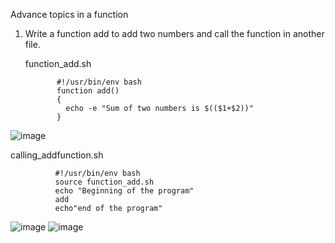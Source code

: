 Advance topics in a function

1) Write a function add to add two numbers and call the function in another file.

   function_add.sh

              #!/usr/bin/env bash
              function add()
              {
                echo -e "Sum of two numbers is $(($1+$2))"
              }

![image](https://github.com/Sharath15eUR/SivanithishRK/assets/79641980/6e1263f6-5793-456b-8b94-4bfa969c5f79)


   calling_addfunction.sh

              #!/usr/bin/env bash
              source function_add.sh
              echo "Beginning of the program"
              add
              echo"end of the program"
![image](https://github.com/Sharath15eUR/SivanithishRK/assets/79641980/15af4562-2415-40d0-ae35-e0207ea876a6)
![image](https://github.com/Sharath15eUR/SivanithishRK/assets/79641980/ae672842-ba9e-4708-a03a-830f2c29d1a6)

   
              

